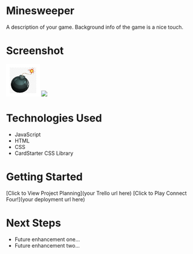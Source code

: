 # Minesweeper
A description of your game. Background info of the game is a nice touch.

# Screenshot

<img src='images/bomb.png'/>
<img src="https://i.imgur.com/WBASE8g.png">

# Technologies Used

- JavaScript
- HTML
- CSS
- CardStarter CSS Library

# Getting Started

[Click to View Project Planning](your Trello url here)
[Click to Play Connect Four!](your deployment url here)

# Next Steps

- Future enhancement one...
- Future enhancement two... 
